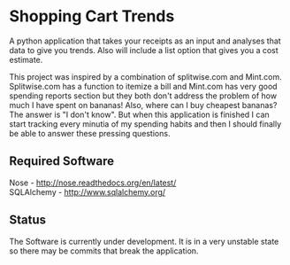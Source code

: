 Shopping Cart Trends
===================

A python application that takes your receipts as an input and analyses that
 data to give you trends. Also will include a list option that gives you a
  cost estimate.

This project was inspired by a combination of splitwise.com and Mint.com.
 Splitwise.com has a function to itemize a bill and Mint.com has very good
 spending reports section but they both don't address the problem of how much
 I have spent on bananas! Also, where can I buy cheapest bananas? The answer 
 is "I don't know". But when this application is finished I can start tracking 
 every minutia of my spending habits and then I should finally be able to 
 answer these pressing questions.

Required Software
-----------------

Nose - http://nose.readthedocs.org/en/latest/  
SQLAlchemy - http://www.sqlalchemy.org/

Status
------
The Software is currently under development. It is in a very unstable state so
 there may be commits that break the application.